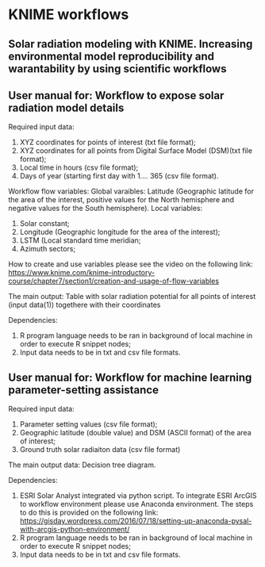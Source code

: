 # KNIME workflows
Solar radiation modeling with KNIME. Increasing environmental model reproducibility and warantability by using scientific workflows
--------------------------------------------------------------------------------------------------------------------------
User manual for: Workflow to expose solar radiation model details
--------------------------------------------------------------------------------------------------------------------------
Required input data:

1) XYZ coordinates for points of interest (txt file format); 
2) XYZ coordinates for all points from Digital Surface Model (DSM)(txt file format);
3) Local time in hours (csv file format); 
4) Days of year (starting first day with 1.... 365 (csv file format).

Workflow flow variables: 
Global varaibles:
Latitude (Geographic latitude for the area of the interest, positive values for the North hemisphere and negative values for the South hemisphere). 
Local variables: 
1) Solar constant; 
2) Longitude (Geographic longitude for the area of the interest);
3) LSTM (Local standard time meridian;
4) Azimuth sectors;

How to create and use variables please see the video on the following link: 
https://www.knime.com/knime-introductory-course/chapter7/section1/creation-and-usage-of-flow-variables

The main output: 
Table with solar radiation potential for all points of interest (input data(1)) togethere with their coordinates 

Dependencies:
1) R program language needs to be ran in background of local machine in order to execute R snippet nodes;
2) Input data needs to be in txt and csv file formats.  

User manual for: Workflow for machine learning parameter-setting assistance
------------------------------------------------------------------------------------------------------------------------------

Required input data:

1) Parameter setting values (csv file format);
2) Geographic latitude (double value) and DSM (ASCII format) of the area of interest;
3) Ground truth solar radiaiton data (csv file format)

The main output data: 
Decision tree diagram.

Dependencies:

1) ESRI Solar Analyst integrated via python script. To integrate ESRI ArcGIS to workflow environment please use Anaconda environment. The steps to do this is provided on the following link: https://gisday.wordpress.com/2016/07/18/setting-up-anaconda-pysal-with-arcgis-python-environment/
2) R program language needs to be ran in background of local machine in order to execute R snippet nodes;
2) Input data needs to be in txt and csv file formats.  
